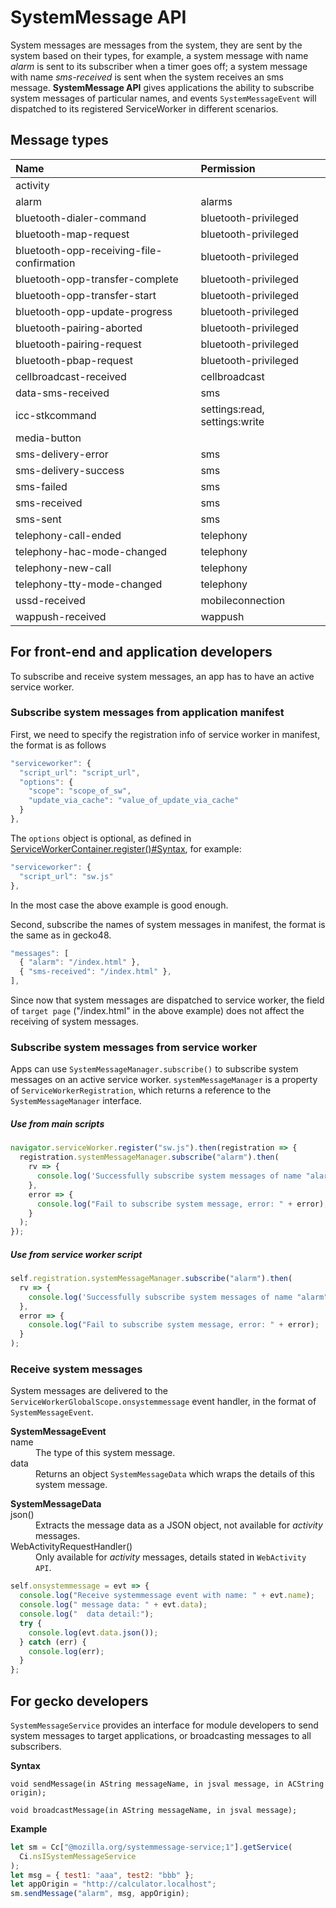 # SystemMessage API

System messages are messages from the system, they are sent by the system based on their types, for example, a system message with name *alarm* is sent to its subscriber when a timer goes off; a system message with name *sms-received* is sent when the system receives an sms message. **SystemMessage API** gives applications the ability to subscribe system messages of particular names, and events `SystemMessageEvent` will dispatched to its registered ServiceWorker in different scenarios.

## Message types

| **Name**                                  | **Permission**       |
| :-                                        | :-                   |
| activity                                  |                      |
| alarm                                     | alarms               |
| bluetooth-dialer-command                  | bluetooth-privileged |
| bluetooth-map-request                     | bluetooth-privileged |
| bluetooth-opp-receiving-file-confirmation | bluetooth-privileged |
| bluetooth-opp-transfer-complete           | bluetooth-privileged |
| bluetooth-opp-transfer-start              | bluetooth-privileged |
| bluetooth-opp-update-progress             | bluetooth-privileged |
| bluetooth-pairing-aborted                 | bluetooth-privileged |
| bluetooth-pairing-request                 | bluetooth-privileged |
| bluetooth-pbap-request                    | bluetooth-privileged |
| cellbroadcast-received                    | cellbroadcast        |
| data-sms-received                         | sms                  |
| icc-stkcommand                            | settings:read, settings:write |
| media-button                              |                      |
| sms-delivery-error                        | sms                  |
| sms-delivery-success                      | sms                  |
| sms-failed                                | sms                  |
| sms-received                              | sms                  |
| sms-sent                                  | sms                  |
| telephony-call-ended                      | telephony            |
| telephony-hac-mode-changed                | telephony            |
| telephony-new-call                        | telephony            |
| telephony-tty-mode-changed                | telephony            |
| ussd-received                             | mobileconnection     |
| wappush-received                          | wappush              |

## For front-end and application developers

To subscribe and receive system messages, an app has to have an active service worker.

### Subscribe system messages from application manifest

First, we need to specify the registration info of service worker in manifest, the format is as follows

```javascript
"serviceworker": {
  "script_url": "script_url",
  "options": {
    "scope": "scope_of_sw",
    "update_via_cache": "value_of_update_via_cache"
  }
},
```
The `options` object is optional, as defined in [ServiceWorkerContainer.register()#Syntax](https://developer.mozilla.org/en-US/docs/Web/API/ServiceWorkerContainer/register#Syntax), for example:

```javascript
"serviceworker": {
  "script_url": "sw.js"
},
```

In the most case the above example is good enough.

Second, subscribe the names of system messages in manifest, the format is the same as in gecko48.

```javascript
"messages": [
  { "alarm": "/index.html" },
  { "sms-received": "/index.html" },
],
```
Since now that system messages are dispatched to service worker, the field of `target page` ("/index.html" in the above example) does not affect the receiving of system messages.

### Subscribe system messages from service worker

Apps can use `SystemMessageManager.subscribe()` to subscribe system messages on an active service worker. `systemMessageManager` is a property of `ServiceWorkerRegistration`, which returns a reference to the `SystemMessageManager` interface.

##### Use from main scripts
```javascript
navigator.serviceWorker.register("sw.js").then(registration => {
  registration.systemMessageManager.subscribe("alarm").then(
    rv => {
      console.log('Successfully subscribe system messages of name "alarm".');
    },
    error => {
      console.log("Fail to subscribe system message, error: " + error);
    }
  );
});
```

##### Use from service worker script
```javascript
self.registration.systemMessageManager.subscribe("alarm").then(
  rv => {
    console.log('Successfully subscribe system messages of name "alarm".');
  },
  error => {
    console.log("Fail to subscribe system message, error: " + error);
  }
);
```

### Receive system messages

System messages are delivered to the `ServiceWorkerGlobalScope.onsystemmessage` event handler, in the format of `SystemMessageEvent`.

<dl>
<b>SystemMessageEvent</b>
    <dt>name</dt>
    <dd>The type of this system message.</dd>
    <dt>data</dt>
    <dd>Returns an object <code>SystemMessageData</code> which wraps the details of this system message.</dd>
</dl>

<dl>
<b>SystemMessageData</b>
    <dt>json()</dt>
    <dd>Extracts the message data as a JSON object, not available for <em>activity</em> messages.</dd>
    <dt>WebActivityRequestHandler()</dt>
    <dd>Only available for <em>activity</em> messages, details stated in <code>WebActivity API</code>.</dd>
</dl>

```javascript
self.onsystemmessage = evt => {
  console.log("Receive systemmessage event with name: " + evt.name);
  console.log(" message data: " + evt.data);
  console.log("  data detail:");
  try {
    console.log(evt.data.json());
  } catch (err) {
    console.log(err);
  }
};
```

## For gecko developers

`SystemMessageService` provides an interface for module developers to send system messages to target applications, or broadcasting messages to all subscribers.

**Syntax**
```
void sendMessage(in AString messageName, in jsval message, in ACString origin);

void broadcastMessage(in AString messageName, in jsval message);
```

**Example**
```javascript
let sm = Cc["@mozilla.org/systemmessage-service;1"].getService(
  Ci.nsISystemMessageService
);
let msg = { test1: "aaa", test2: "bbb" };
let appOrigin = "http://calculator.localhost";
sm.sendMessage("alarm", msg, appOrigin);
```
